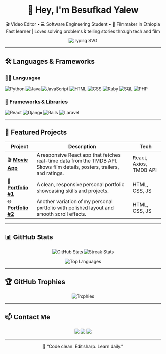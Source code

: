 <!-- GitHub Profile README -->

<h1 align="center">👋 Hey, I'm Besufkad Yalew</h1>
<p align="center">
  🎬 Video Editor • 💻 Software Engineering Student • 🎥 Filmmaker in Ethiopia  
  Fast learner | Loves solving problems & telling stories through tech and film
</p>

<p align="center">
  <img src="https://readme-typing-svg.herokuapp.com?font=Fira+Code&size=22&pause=1000&center=true&vCenter=true&width=480&lines=Fullstack+Developer+%7C+Fast+Learner+%7C+Video+Editor;React+%2B+Django+%2F+Rails+%2F+Laravel+%7C+PHP%2C+Ruby%2C+Python;Let%27s+build+something+awesome+together!" alt="Typing SVG" />
</p>

---

## 🛠 Languages & Frameworks

### 🧑‍💻 Languages
![Python](https://img.shields.io/badge/-Python-3776AB?style=flat&logo=python&logoColor=white)
![Java](https://img.shields.io/badge/-Java-007396?style=flat&logo=java&logoColor=white)
![JavaScript](https://img.shields.io/badge/-JavaScript-F7DF1E?style=flat&logo=javascript&logoColor=black)
![HTML](https://img.shields.io/badge/-HTML5-E34F26?style=flat&logo=html5&logoColor=white)
![CSS](https://img.shields.io/badge/-CSS3-1572B6?style=flat&logo=css3&logoColor=white)
![Ruby](https://img.shields.io/badge/-Ruby-CC342D?style=flat&logo=ruby&logoColor=white)
![SQL](https://img.shields.io/badge/-SQL-003B57?style=flat&logo=postgresql&logoColor=white)
![PHP](https://img.shields.io/badge/-PHP-777BB4?style=flat&logo=php&logoColor=white)

### 🧰 Frameworks & Libraries
![React](https://img.shields.io/badge/-React-61DAFB?style=flat&logo=react&logoColor=black)
![Django](https://img.shields.io/badge/-Django-092E20?style=flat&logo=django&logoColor=white)
![Rails](https://img.shields.io/badge/-Ruby_on_Rails-CC0000?style=flat&logo=rubyonrails&logoColor=white)
![Laravel](https://img.shields.io/badge/-Laravel-FF2D20?style=flat&logo=laravel&logoColor=white)

---

## 🚀 Featured Projects

| Project | Description | Tech |
|--------|-------------|------|
| 🎬 [**Movie App**](https://movie-app-by-react-six.vercel.app/) | A responsive React app that fetches real-time data from the TMDB API. Shows film details, posters, trailers, and ratings. | React, Axios, TMDB API |
| 💼 [**Portfolio #1**](https://class-ex-23qy.vercel.app/) | A clean, responsive personal portfolio showcasing skills and projects. | HTML, CSS, JS |
| 🌐 [**Portfolio #2**](https://portfollio-two-nu.vercel.app/) | Another variation of my personal portfolio with polished layout and smooth scroll effects. | HTML, CSS, JS |

---

## 📊 GitHub Stats

<p align="center">
  <img src="https://github-readme-stats.vercel.app/api?username=besu179&show_icons=true&theme=radical&count_private=true" alt="GitHub Stats" />
  <img src="https://github-readme-streak-stats.herokuapp.com/?user=besu179&theme=radical" alt="Streak Stats" />
</p>

<p align="center">
  <img src="https://github-readme-stats.vercel.app/api/top-langs/?username=besu179&layout=compact&theme=radical" alt="Top Languages" />
</p>

---

## 🏆 GitHub Trophies

<p align="center">
  <img src="https://github-profile-trophy.vercel.app/?username=besu179&theme=radical&margin-w=10&row=1" alt="Trophies" />
</p>


---

## 📫 Contact Me

<p align="center">
  <a href="mailto:besuwinner@gmail.com"><img src="https://img.shields.io/badge/Gmail-D14836?style=for-the-badge&logo=gmail&logoColor=white" /></a>
  <a href="https://t.me/besu179"><img src="https://img.shields.io/badge/Telegram-2CA5E0?style=for-the-badge&logo=telegram&logoColor=white" /></a>
  <a href="https://www.linkedin.com/in/besufkad-yalew-0673402b4"><img src="https://img.shields.io/badge/LinkedIn-0077B5?style=for-the-badge&logo=linkedin&logoColor=white" /></a>
</p>

---

<p align="center">💬 “Code clean. Edit sharp. Learn daily.”</p>
